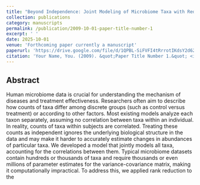 ```yaml
---
title: "Beyond Independence: Joint Modeling of Microbiome Taxa with Reduced-Rank Correlation Structures"
collection: publications
category: manuscripts
permalink: /publication/2009-10-01-paper-title-number-1
excerpt: ' '
date: 2025-10-01
venue: 'Forthcoming paper currently a manuscript'
paperurl: 'https://drive.google.com/file/d/1QPBL-SiFVFI4tRrrotIKdsY2d62r50m5/view?usp=drive_link'
citation: 'Your Name, You. (2009). &quot;Paper Title Number 1.&quot; <i>Journal 1</i>. 1(1).'
---
```


## Abstract

Human microbiome data is crucial for understanding the mechanism of diseases and treatment
effectiveness. Researchers often aim to describe how counts of taxa differ among discrete groups
(such as control versus treatment) or according to other factors. Most existing models analyze
each taxon separately, assuming no correlation between taxa within an individual. In reality,
counts of taxa within subjects are correlated. Treating these counts as independent ignores the
underlying biological structure in the data and may make it harder to accurately estimate changes
in abundances of particular taxa. We developed a model that jointly models all taxa, accounting
for the correlations between them. Typical microbiome datasets contain hundreds or thousands
of taxa and require thousands or even millions of parameter estimates for the variance-covariance
matrix, making it computationally impractical. To address this, we applied rank reduction to the